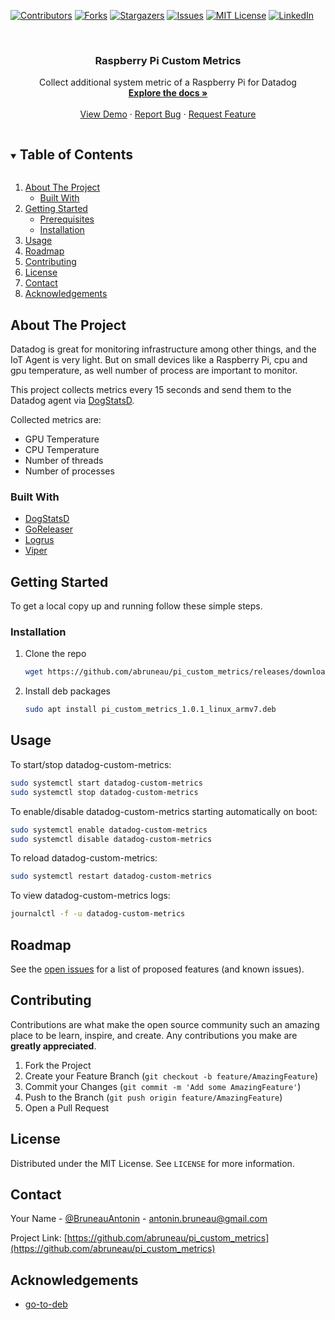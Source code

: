 [![Contributors][contributors-shield]][contributors-url]
[![Forks][forks-shield]][forks-url]
[![Stargazers][stars-shield]][stars-url]
[![Issues][issues-shield]][issues-url]
[![MIT License][license-shield]][license-url]
[![LinkedIn][linkedin-shield]][linkedin-url]



<!-- PROJECT LOGO -->
<br />
<p align="center">
  <!-- <a href="https://github.com/abruneau/pi_custom_metrics">
    <img src="images/logo.png" alt="Logo" width="80" height="80">
  </a> -->

  <h3 align="center">Raspberry Pi Custom Metrics</h3>

  <p align="center">
    Collect additional system metric of a Raspberry Pi for Datadog
    <br />
    <a href="https://github.com/abruneau/pi_custom_metrics"><strong>Explore the docs »</strong></a>
    <br />
    <br />
    <a href="https://github.com/abruneau/pi_custom_metrics">View Demo</a>
    ·
    <a href="https://github.com/abruneau/pi_custom_metrics/issues">Report Bug</a>
    ·
    <a href="https://github.com/abruneau/pi_custom_metrics/issues">Request Feature</a>
  </p>
</p>



<!-- TABLE OF CONTENTS -->
<details open="open">
  <summary><h2 style="display: inline-block">Table of Contents</h2></summary>
  <ol>
    <li>
      <a href="#about-the-project">About The Project</a>
      <ul>
        <li><a href="#built-with">Built With</a></li>
      </ul>
    </li>
    <li>
      <a href="#getting-started">Getting Started</a>
      <ul>
        <li><a href="#prerequisites">Prerequisites</a></li>
        <li><a href="#installation">Installation</a></li>
      </ul>
    </li>
    <li><a href="#usage">Usage</a></li>
    <li><a href="#roadmap">Roadmap</a></li>
    <li><a href="#contributing">Contributing</a></li>
    <li><a href="#license">License</a></li>
    <li><a href="#contact">Contact</a></li>
    <li><a href="#acknowledgements">Acknowledgements</a></li>
  </ol>
</details>



<!-- ABOUT THE PROJECT -->
## About The Project

Datadog is great for monitoring infrastructure among other things, and the IoT Agent is very light.
But on small devices like a Raspberry Pi, cpu and gpu temperature, as well number of process are important to monitor.

This project collects metrics every 15 seconds and send them to the Datadog agent via [DogStatsD](https://docs.datadoghq.com/developers/dogstatsd/?tab=hostagent#pagetitle).

Collected metrics are:

* GPU Temperature
* CPU Temperature 
* Number of threads
* Number of processes

### Built With

* [DogStatsD](https://docs.datadoghq.com/developers/dogstatsd/?tab=hostagent#pagetitle)
* [GoReleaser](https://goreleaser.com/)
* [Logrus](https://github.com/sirupsen/logrus)
* [Viper](github.com/spf13/viper)



<!-- GETTING STARTED -->
## Getting Started

To get a local copy up and running follow these simple steps.

### Installation

1. Clone the repo
   ```sh
   wget https://github.com/abruneau/pi_custom_metrics/releases/download/1.0.1/pi_custom_metrics_1.0.1_linux_armv7.deb
   ```
2. Install deb packages
   ```sh
   sudo apt install pi_custom_metrics_1.0.1_linux_armv7.deb
   ```



<!-- USAGE EXAMPLES -->
## Usage

To start/stop datadog-custom-metrics:

```sh
sudo systemctl start datadog-custom-metrics
sudo systemctl stop datadog-custom-metrics
```

To enable/disable datadog-custom-metrics starting automatically on boot:

```sh
sudo systemctl enable datadog-custom-metrics
sudo systemctl disable datadog-custom-metrics
```

To reload datadog-custom-metrics:

```sh
sudo systemctl restart datadog-custom-metrics
```

To view datadog-custom-metrics logs:

```sh
journalctl -f -u datadog-custom-metrics
```


<!-- ROADMAP -->
## Roadmap

See the [open issues](https://github.com/abruneau/pi_custom_metrics/issues) for a list of proposed features (and known issues).



<!-- CONTRIBUTING -->
## Contributing

Contributions are what make the open source community such an amazing place to be learn, inspire, and create. Any contributions you make are **greatly appreciated**.

1. Fork the Project
2. Create your Feature Branch (`git checkout -b feature/AmazingFeature`)
3. Commit your Changes (`git commit -m 'Add some AmazingFeature'`)
4. Push to the Branch (`git push origin feature/AmazingFeature`)
5. Open a Pull Request



<!-- LICENSE -->
## License

Distributed under the MIT License. See `LICENSE` for more information.



<!-- CONTACT -->
## Contact

Your Name - [@BruneauAntonin](https://twitter.com/BruneauAntonin) - antonin.bruneau@gmail.com

Project Link: [https://github.com/abruneau/pi_custom_metrics](https://github.com/abruneau/pi_custom_metrics)



<!-- ACKNOWLEDGEMENTS -->
## Acknowledgements

* [go-to-deb](https://github.com/alexhowarth/go-to-deb)
<!-- * []()
* []() -->





<!-- MARKDOWN LINKS & IMAGES -->
<!-- https://www.markdownguide.org/basic-syntax/#reference-style-links -->
[contributors-shield]: https://img.shields.io/github/contributors/abruneau/pi_custom_metrics.svg?style=for-the-badge
[contributors-url]: https://github.com/abruneau/pi_custom_metrics/graphs/contributors
[forks-shield]: https://img.shields.io/github/forks/abruneau/pi_custom_metrics.svg?style=for-the-badge
[forks-url]: https://github.com/abruneau/pi_custom_metrics/network/members
[stars-shield]: https://img.shields.io/github/stars/abruneau/pi_custom_metrics.svg?style=for-the-badge
[stars-url]: https://github.com/abruneau/pi_custom_metrics/stargazers
[issues-shield]: https://img.shields.io/github/issues/abruneau/pi_custom_metrics.svg?style=for-the-badge
[issues-url]: https://github.com/abruneau/pi_custom_metrics/issues
[license-shield]: https://img.shields.io/github/license/abruneau/pi_custom_metrics.svg?style=for-the-badge
[license-url]: https://github.com/abruneau/pi_custom_metrics/blob/master/LICENSE.txt
[linkedin-shield]: https://img.shields.io/badge/-LinkedIn-black.svg?style=for-the-badge&logo=linkedin&colorB=555
[linkedin-url]: https://linkedin.com/in/antoninbruneau